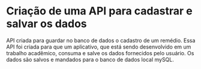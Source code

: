 # Criação de uma API para cadastrar e salvar os dados
API criada para guardar no banco de dados o cadastro de um remédio. Essa API foi criada para que um aplicativo, que está sendo desenvolvido em um trabalho acadêmico, consuma e salve os dados fornecidos pelo usuário.
Os dados são salvos e mandados para o banco de dados local mySQL.

